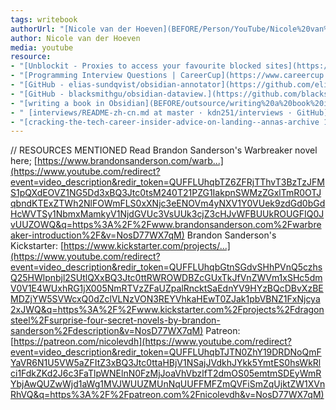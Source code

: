 ```yaml
---
tags: writebook
authorUrl: "[Nicole van der Hoeven](BEFORE/Person/YouTube/Nicole%20van%20der%20Hoeven.md)"
author: Nicole van der Hoeven
media: youtube
resource: 
- "[Unblockit - Proxies to access your favourite blocked sites](https://unblockit.mov/?domain=http://libgen.unblockit.mov&status=401&request=/) "
- "[Programming Interview Questions | CareerCup](https://www.careercup.com/)"
- "[GitHub - elias-sundqvist/obsidian-annotator](https://github.com/elias-sundqvist/obsidian-annotator)"
- "[GitHub - blacksmithgu/obsidian-dataview.](https://github.com/blacksmithgu/obsidian-dataview)"
- "[writing a book in Obsidian](BEFORE/outsource/writing%20a%20book%20in%20Obsidian.md)"
- " [interviews/README-zh-cn.md at master · kdn251/interviews · GitHub](https://github.com/kdn251/interviews/blob/master/README-zh-cn.md)"
- "[cracking-the-tech-career-insider-advice-on-landing--annas-archive 1](书籍/面试/cracking-the-tech-career-insider-advice-on-landing--annas-archive%201.epub)"
---
```


// RESOURCES MENTIONED Read Brandon Sanderson's Warbreaker novel here; [https://www.brandonsanderson.com/warb...](https://www.youtube.com/redirect?event=video_description&redir_token=QUFFLUhqbTZ6ZFRjTThvT3BzTzJFMS1pQXdEOVZ1NG5Dd3xBQ3Jtc0tsM240T21PZG1IakpnSWMzZGxlTmR0OTJqbndKTExZTWh2NlFOWmFLS0xXNjc3eENOVm4yNXV1Y0VUek9zdGd0bGdHcWVTSy1NbmxMamkyV1NjdGVUc3VsUUk3cjZ3cHJvWFBUUkROUGFIQ0JvUUZOWQ&q=https%3A%2F%2Fwww.brandonsanderson.com%2Fwarbreaker-introduction%2F&v=NosD77WX7qM)
Brandon Sanderson's Kickstarter: [https://www.kickstarter.com/projects/...](https://www.youtube.com/redirect?event=video_description&redir_token=QUFFLUhqbGtnSGdvSHhPVnQ5czhsQ25HWlpnbjl2SUtlQXxBQ3Jtc0ttRWROWDBZcGUxTkJfVnZWVm1xSHc5dmV0V1E4WUxhRG1jX005NmRTVzZFaUZpalRncktSaEdnYV9HYzBQcDBvXzBEMDZjYW5SVWcxQ0dZclVLNzVON3REYVhkaHEwT0ZJak1pbVBNZ1FxNjcya2xJWQ&q=https%3A%2F%2Fwww.kickstarter.com%2Fprojects%2Fdragonsteel%2Fsurprise-four-secret-novels-by-brandon-sanderson%2Fdescription&v=NosD77WX7qM) 
Patreon: [https://patreon.com/nicolevdh](https://www.youtube.com/redirect?event=video_description&redir_token=QUFFLUhqbTJTN0ZhY19DRDNoQmFYaVR6N1U5VW5aZFItZ3xBQ3Jtc0ttaHBjV1NSajJVdkhJYkk5YmtES0hsWkRlci1FdkZKd2J6c3FaTlpWNElnN0FzMjJoaVhVbzlfT2dmOS05emtmSDEyWmRYbjAwQUZwWjd1aWg1MVJWUUZMUnNqUUFFMFZmQVFiSmZqUjktZW1XVnRhVQ&q=https%3A%2F%2Fpatreon.com%2Fnicolevdh&v=NosD77WX7qM) 
 